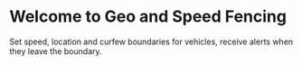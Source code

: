 # Welcome to Geo and Speed Fencing
Set speed, location and curfew boundaries for vehicles, receive alerts when they leave the boundary.


